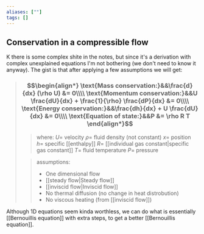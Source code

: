 ```yaml
---
aliases: [""]
tags: []
---
```


## Conservation in a compressible flow

K there is some complex shite in the notes, but since it's a derivation with complex unexplained equations I'm not bothering (we don't need to know it anyway). The gist is that after applying a few assumptions we will get:

> ### $$\begin{align*} \text{Mass conservation:}&&\frac{d}{dx} (\rho U) &= 0\\\\ \text{Momentum conservation:}&&U \frac{dU}{dx} + \frac{1}{\rho} \frac{dP}{dx} &= 0\\\\ \text{Energy conservation:}&&\frac{dh}{dx} + U \frac{dU}{dx} &= 0\\\\ \text{Equation of state:}&&P &= \rho R T \end{align*}$$
>> where:
>> $U=$ velocity
>> $\rho=$ fluid density (not constant)
>> $x=$ position
>> $h=$ specific [[enthalpy]]
>> $R=$ [[individual gas constant|specific gas constant]]
>> $T=$ fluid temperature
>> $P=$ pressure
>
>> assumptions:
>> - One dimensional flow
>> - [[steady flow|Steady flow]]
>> - [[inviscid flow|Inviscid flow]]
>> - No thermal diffusion (no change in heat distrobution)
>> - No viscous heating (from [[inviscid flow]])

Although 1D equations seem kinda worthless, we can do what is essentially [[Bernouillis equation]] with extra steps, to get a better [[Bernouillis equation]].